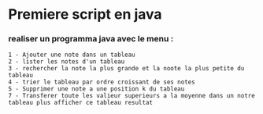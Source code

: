 # Premiere script en java

### realiser un programma java avec le menu :
    1 - Ajouter une note dans un tableau
    2 - lister les notes d'un tableau
    3 - rechercher la note la plus grande et la noote la plus petite du tableau
    4 - trier le tableau par ordre croissant de ses notes
    5 - Supprimer une note a une position k du tableau
    7 - Transferer toute les valieur superieurs a la moyenne dans un notre tableau plus afficher ce tableau resultat
